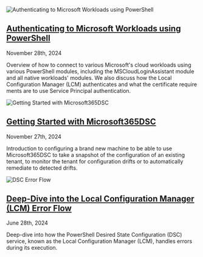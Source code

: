 <div class="article-listing">
    <img src="/blog/2024/authenticating-with-powershell/authenticating-with-powershell.jpg" alt ="Authenticating to Microsoft Workloads using PowerShell" />
    <h2><a href="/blog/2024/authenticating-with-powershell/index.html">Authenticating to Microsoft Workloads using PowerShell</a></h2>
    <div class="article-date">November 28th, 2024</div>
    <p>Overview of how to connect to various Microsoft's cloud workloads using various PowerShell modules, including the MSCloudLoginAssistant module and all native workloads' modules. We also discuss how the Local Configuration Manager (LCM) authenticates and what the certificate require ments are to use Service Principal authentication.</p>
</div>

<div class="article-listing">
    <img src="/blog/2024/getting-started-m365dsc/gettingstartedm365dsc.jpg" alt ="Getting Started with Microsoft365DSC" />
    <h2><a href="/blog/2024/getting-started-m365dsc/index.html">Getting Started with Microsoft365DSC</a></h2>
    <div class="article-date">November 27th, 2024</div>
    <p>Introduction to configuring a brand new machine to be able to use Microsoft365DSC to take a snapshot of the configuration of an existing tenant, to monitor the tenant for configuration drifts or to automatically remediate to detected drifts.</p>
</div>

<div class="article-listing">
    <img src="/blog/2024/dsc-error-flow/dscerrorflow.jpg" alt ="DSC Error Flow" />
    <h2><a href="/blog/2024/dsc-error-flow/dsc-error-flow/index.html">Deep-Dive into the Local Configuration Manager (LCM) Error Flow</a></h2>
    <div class="article-date">June 28th, 2024</div>
    <p>Deep-dive into how the PowerShell Desired State Configuration (DSC) service, known as the Local Configuration Manager (LCM), handles errors during its execution.</p>
</div>